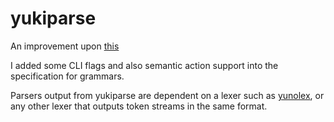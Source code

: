 # yukiparse

An improvement upon [this](https://github.com/Username-ejg-not-available/dragontrials/tree/main/trial3and4)

I added some CLI flags and also semantic action support into the specification for grammars.

Parsers output from yukiparse are dependent on a lexer such as [yunolex](https://github.com/Username-ejg-not-available/yunolex), or any other lexer that outputs token streams in the same format.